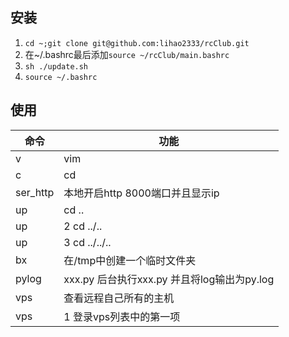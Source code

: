 ## 安装
1. `cd ~;git clone git@github.com:lihao2333/rcClub.git`
2. 在~/.bashrc最后添加`source ~/rcClub/main.bashrc`
3. `sh ./update.sh`
4. `source ~/.bashrc`

## 使用
命令|功能
---|---
v|vim
c|cd
ser_http|本地开启http 8000端口并且显示ip
up|cd ..
up|2 cd ../..
up|3 cd ../../..
bx|在/tmp中创建一个临时文件夹
pylog|xxx.py 后台执行xxx.py 并且将log输出为py.log
vps|查看远程自己所有的主机
vps|1 登录vps列表中的第一项
